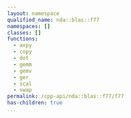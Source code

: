 ```yaml
---
layout: namespace
qualified_name: nda::blas::f77
namespaces: []
classes: []
functions:
  - axpy
  - copy
  - dot
  - gemm
  - gemv
  - ger
  - scal
  - swap
permalink: /cpp-api/nda::blas::f77/f77
has-children: true
...
```


